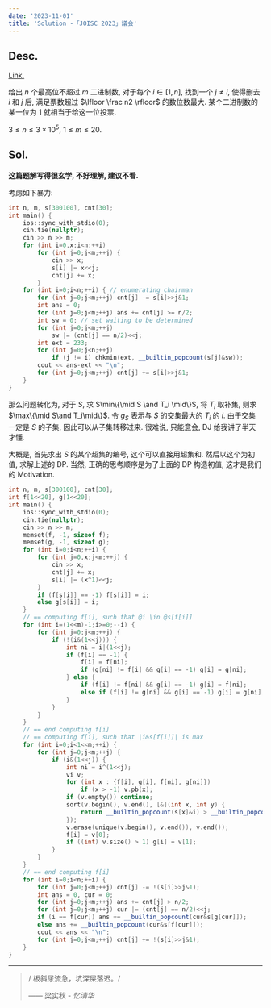 ```yaml
---
date: '2023-11-01'
title: 'Solution -「JOISC 2023」議会'
---
```


## Desc.

[Link.](https://loj.ac/p/3970)

给出 $n$ 个最高位不超过 $m$ 二进制数, 对于每个 $i \in [1, n]$, 找到一个 $j \neq i$, 使得删去 $i$ 和 $j$ 后, 满足票数超过 $\lfloor \frac n2 \rfloor$ 的数位数最大. 某个二进制数的某一位为 $1$ 就相当于给这一位投票.

$3 \leqslant n \leqslant 3\times 10^5$, $1 \leqslant m \leqslant 20$.

## Sol.

**这篇题解写得很玄学, 不好理解, 建议不看.**

考虑如下暴力:

```cpp
int n, m, s[300100], cnt[30];
int main() {
    ios::sync_with_stdio(0);
    cin.tie(nullptr);
    cin >> n >> m;
    for (int i=0,x;i<n;++i)
        for (int j=0;j<m;++j) {
            cin >> x;
            s[i] |= x<<j;
            cnt[j] += x;
        }
    for (int i=0;i<n;++i) { // enumerating chairman
        for (int j=0;j<m;++j) cnt[j] -= s[i]>>j&1;
        int ans = 0;
        for (int j=0;j<m;++j) ans += cnt[j] >= n/2;
        int sw = 0; // set waiting to be determined
        for (int j=0;j<m;++j)
            sw |= (cnt[j] == n/2)<<j;
        int ext = 233;
        for (int j=0;j<n;++j)
            if (j != i) chkmin(ext, __builtin_popcount(s[j]&sw));
        cout << ans-ext << "\n";
        for (int j=0;j<m;++j) cnt[j] += s[i]>>j&1;
    }
}
```

那么问题转化为, 对于 $S$, 求 $\min\{\mid S \and T_i \mid\}$, 将 $T_i$ 取补集, 则求 $\max\{\mid S\and T_i\mid\}$. 令 $g_S$ 表示与 $S$ 的交集最大的 $T_i$ 的 $i$. 由于交集一定是 $S$ 的子集, 因此可以从子集转移过来. 很难说, 只能意会, DJ 给我讲了半天才懂.

大概是, 首先求出 $S$ 的某个超集的编号, 这个可以直接用超集和. 然后以这个为初值, 求解上述的 DP. 当然, 正确的思考顺序是为了上面的 DP 构造初值, 这才是我们的 Motivation.

```cpp
int n, m, s[300100], cnt[30];
int f[1<<20], g[1<<20];
int main() {
    ios::sync_with_stdio(0);
    cin.tie(nullptr);
    cin >> n >> m;
    memset(f, -1, sizeof f);
    memset(g, -1, sizeof g);
    for (int i=0;i<n;++i) {
        for (int j=0,x;j<m;++j) {
            cin >> x;
            cnt[j] += x;
            s[i] |= (x^1)<<j;
        }
        if (f[s[i]] == -1) f[s[i]] = i;
        else g[s[i]] = i;
    }
    // == computing f[i], such that @i \in @s[f[i]]
    for (int i=(1<<m)-1;i>=0;--i) {
        for (int j=0;j<m;++j) {
            if (!(i&(1<<j))) {
                int ni = i|(1<<j);
                if (f[i] == -1) {
                    f[i] = f[ni];
                    if (g[ni] != f[i] && g[i] == -1) g[i] = g[ni];
                } else {
                    if (f[i] != f[ni] && g[i] == -1) g[i] = f[ni];
                    else if (f[i] != g[ni] && g[i] == -1) g[i] = g[ni];
                }
            }
        }
    }
    // == end computing f[i]
    // == computing f[i], such that |i&s[f[i]]| is max
    for (int i=0;i<1<<m;++i) {
        for (int j=0;j<m;++j) {
            if (i&(1<<j)) {
                int ni = i^(1<<j);
                vi v;
                for (int x : {f[i], g[i], f[ni], g[ni]})
                    if (x > -1) v.pb(x);
                if (v.empty()) continue;
                sort(v.begin(), v.end(), [&](int x, int y) {
                    return __builtin_popcount(s[x]&i) > __builtin_popcount(s[y]&i);
                });
                v.erase(unique(v.begin(), v.end()), v.end());
                f[i] = v[0];
                if ((int) v.size() > 1) g[i] = v[1];
            }
        }
    }
    // == end computing f[i]
    for (int i=0;i<n;++i) {
        for (int j=0;j<m;++j) cnt[j] -= !(s[i]>>j&1);
        int ans = 0, cur = 0;
        for (int j=0;j<m;++j) ans += cnt[j] > n/2;
        for (int j=0;j<m;++j) cur |= (cnt[j] == n/2)<<j;
        if (i == f[cur]) ans += __builtin_popcount(cur&s[g[cur]]);
        else ans += __builtin_popcount(cur&s[f[cur]]);
        cout << ans << "\n";
        for (int j=0;j<m;++j) cnt[j] += !(s[i]>>j&1);
    }
}
```

---

>/ 板斜尿流急，坑深屎落迟。/
>
>—— 梁实秋 - *忆清华*
